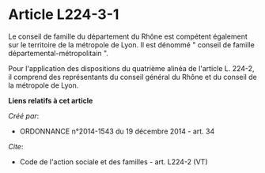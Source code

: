 # Article L224-3-1

Le conseil de famille du département du Rhône est compétent également sur le territoire de la métropole de Lyon. Il est
dénommé " conseil de famille départemental-métropolitain ". 

Pour l'application des dispositions du quatrième alinéa de l'article L. 224-2, il comprend des représentants du conseil
général du Rhône et du conseil de la métropole de Lyon.

**Liens relatifs à cet article**

_Créé par_:

  - ORDONNANCE n°2014-1543 du 19 décembre 2014 - art. 34

_Cite_:

  - Code de l'action sociale et des familles - art. L224-2 (VT)
